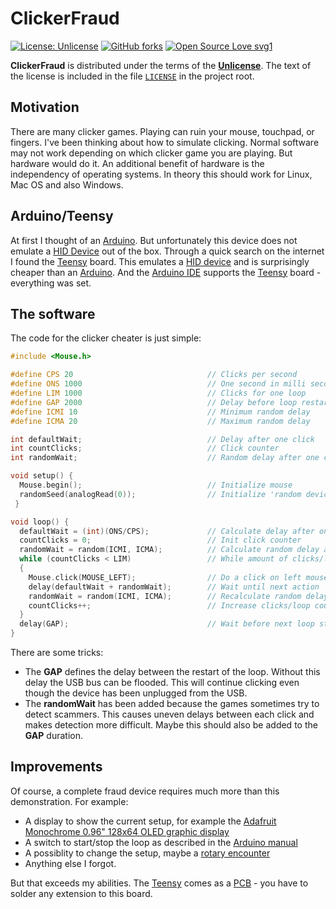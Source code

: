 # ClickerFraud
[![License: Unlicense](https://img.shields.io/badge/license-Unlicense-blue.svg)](http://unlicense.org/) [![GitHub forks](https://img.shields.io/github/forks/ThirtySomething/ClickerCheater.svg?style=social&label=Fork&maxAge=2592000)](https://GitHub.com/ThirtySomething/ClickerCheater/network/) [![Open Source Love svg1](https://badges.frapsoft.com/os/v1/open-source.svg?v=103)](https://github.com/ellerbrock/open-source-badges/)

**ClickerFraud** is distributed under the terms of the [**Unlicense**][Unlicense]. The text of the license is included in the file [<code>LICENSE</code>][license] in the project root.

## Motivation
There are many clicker games. Playing can ruin your mouse, touchpad, or fingers. I've been thinking about how to simulate clicking. Normal software may not work depending on which clicker game you are playing. But hardware would do it. An additional benefit of hardware is the independency of operating systems. In theory this should work for Linux, Mac OS and also Windows.

## Arduino/Teensy
At first I thought of an [Arduino]. But unfortunately this device does not emulate a [HID Device] out of the box. Through a quick search on the internet I found the [Teensy] board. This emulates a [HID device] and is surprisingly cheaper than an [Arduino]. And the [Arduino IDE][AIDE] supports the [Teensy] board - everything was set.

## The software
The code for the clicker cheater is just simple:

```C++
#include <Mouse.h>

#define CPS 20                              // Clicks per second
#define ONS 1000                            // One second in milli seconds
#define LIM 1000                            // Clicks for one loop
#define GAP 2000                            // Delay before loop restarts
#define ICMI 10                             // Minimum random delay
#define ICMA 20                             // Maximum random delay

int defaultWait;                            // Delay after one click
int countClicks;                            // Click counter
int randomWait;                             // Random delay after one click

void setup() {
  Mouse.begin();                            // Initialize mouse
  randomSeed(analogRead(0));                // Initialize 'random device'
 }

void loop() {
  defaultWait = (int)(ONS/CPS);             // Calculate delay after one click
  countClicks = 0;                          // Init click counter
  randomWait = random(ICMI, ICMA);          // Calculate random delay after one click
  while (countClicks < LIM)                 // While amount of clicks/loop not reached
  {
    Mouse.click(MOUSE_LEFT);                // Do a click on left mouse button
    delay(defaultWait + randomWait);        // Wait until next action
    randomWait = random(ICMI, ICMA);        // Recalculate random delay after one click
    countClicks++;                          // Increase clicks/loop counter
  }
  delay(GAP);                               // Wait before next loop start
}
```

There are some tricks:

- The **GAP** defines the delay between the restart of the loop. Without this delay the USB bus can be flooded. This will continue clicking even though the device has been unplugged from the USB.
- The **randomWait** has been added because the games sometimes try to detect scammers. This causes uneven delays between each click and makes detection more difficult. Maybe this should also be added to the **GAP** duration.

## Improvements
Of course, a complete fraud device requires much more than this demonstration. For example:

- A display to show the current setup, for example the [Adafruit Monochrome 0.96" 128x64 OLED graphic display][Display]
- A switch to start/stop the loop as described in the [Arduino manual][Switch]
- A possiblity to change the setup, maybe a [rotary encounter][RotaryEncounter]
- Anything else I forgot.

But that exceeds my abilities. The [Teensy] comes as a [PCB] - you have to solder any extension to this board.

[Display]: https://www.adafruit.com/product/326
[AIDE]: Software
[Arduino]: https://store.arduino.cc/arduino-uno-rev3
[HID Device]: https://en.wikipedia.org/wiki/Human_interface_device
[license]: https://github.com/ThirtySomething/YAIP/ClickerCheater/master/LICENSE
[PCB]: https://en.wikipedia.org/wiki/Printed_circuit_board
[RotaryEncounter]: https://playground.arduino.cc/Main/RotaryEncoders
[Switch]: https://www.arduino.cc/en/Tutorial/Button
[Teensy]: https://www.pjrc.com/store/teensy.html
[Unlicense]: http://unlicense.org/
